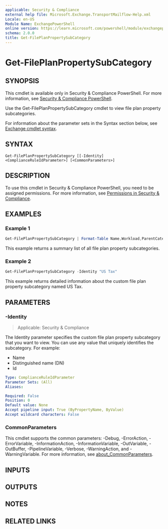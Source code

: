 ```yaml
---
applicable: Security & Compliance
external help file: Microsoft.Exchange.TransportMailflow-Help.xml
Locale: en-US
Module Name: ExchangePowerShell
online version: https://learn.microsoft.com/powershell/module/exchangepowershell/get-fileplanpropertysubcategory
schema: 2.0.0
title: Get-FilePlanPropertySubCategory
---
```


# Get-FilePlanPropertySubCategory

## SYNOPSIS
This cmdlet is available only in Security & Compliance PowerShell. For more information, see [Security & Compliance PowerShell](https://learn.microsoft.com/powershell/exchange/scc-powershell).

Use the Get-FilePlanPropertySubCategory cmdlet to view file plan property subcategories.

For information about the parameter sets in the Syntax section below, see [Exchange cmdlet syntax](https://learn.microsoft.com/powershell/exchange/exchange-cmdlet-syntax).

## SYNTAX

```
Get-FilePlanPropertySubCategory [[-Identity] <ComplianceRuleIdParameter>] [<CommonParameters>]
```

## DESCRIPTION
To use this cmdlet in Security & Compliance PowerShell, you need to be assigned permissions. For more information, see [Permissions in Security & Compliance](https://go.microsoft.com/fwlink/p/?LinkId=511920).

## EXAMPLES

### Example 1
```powershell
Get-FilePlanPropertySubCategory | Format-Table Name,Workload,ParentCategory,Policy
```

This example returns a summary list of all file plan property subcategories.

### Example 2
```powershell
Get-FilePlanPropertySubCategory -Identity "US Tax"
```

This example returns detailed information about the custom file plan property subcategory named US Tax.

## PARAMETERS

### -Identity

> Applicable: Security & Compliance

The Identity parameter specifies the custom file plan property subcategory that you want to view. You can use any value that uniquely identifies the subcategory. For example:

- Name
- Distinguished name (DN)
- Id

```yaml
Type: ComplianceRuleIdParameter
Parameter Sets: (All)
Aliases:

Required: False
Position: 0
Default value: None
Accept pipeline input: True (ByPropertyName, ByValue)
Accept wildcard characters: False
```

### CommonParameters
This cmdlet supports the common parameters: -Debug, -ErrorAction, -ErrorVariable, -InformationAction, -InformationVariable, -OutVariable, -OutBuffer, -PipelineVariable, -Verbose, -WarningAction, and -WarningVariable. For more information, see [about_CommonParameters](https://go.microsoft.com/fwlink/p/?LinkID=113216).

## INPUTS

## OUTPUTS

## NOTES

## RELATED LINKS
